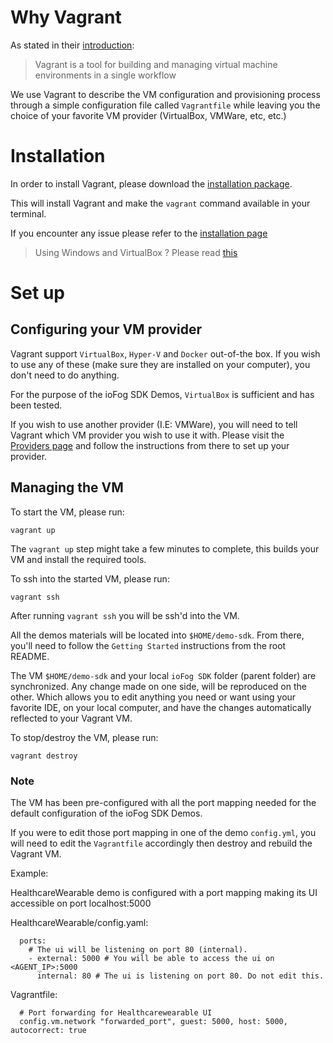 # Why Vagrant

As stated in their [introduction](https://www.vagrantup.com/intro/index.html):
> Vagrant is a tool for building and managing virtual machine environments in a single workflow

We use Vagrant to describe the VM configuration and provisioning process through a simple configuration file called `Vagrantfile` while leaving you the choice of your favorite VM provider (VirtualBox, VMWare, etc, etc.)

# Installation

In order to install Vagrant, please download the [installation package](https://www.vagrantup.com/downloads.html).

This will install Vagrant and make the `vagrant` command available in your terminal. 

If you encounter any issue please refer to the [installation page]()

> Using Windows and VirtualBox ? Please read [this](https://www.vagrantup.com/docs/installation/#windows-virtualbox-and-hyper-v)

# Set up

## Configuring your VM provider
Vagrant support `VirtualBox`, `Hyper-V` and `Docker` out-of-the box. If you wish to use any of these (make sure they are installed on your computer), you don't need to do anything.

For the purpose of the ioFog SDK Demos, `VirtualBox` is sufficient and has been tested.

If you wish to use another provider (I.E: VMWare), you will need to tell Vagrant which VM provider you wish to use it with.
Please visit the [Providers page](https://www.vagrantup.com/docs/providers/) and follow the instructions from there to set up your provider.

## Managing the VM

To start the VM, please run:
```
vagrant up
```
The `vagrant up` step might take a few minutes to complete, this builds your VM and install the required tools.

To ssh into the started VM, please run:
```
vagrant ssh
```
After running `vagrant ssh` you will be ssh'd into the VM.

All the demos materials will be located into `$HOME/demo-sdk`. From there, you'll need to follow the `Getting Started` instructions from the root README.

The VM `$HOME/demo-sdk` and your local `ioFog SDK` folder (parent folder) are synchronized. Any change made on one side, will be reproduced on the other. Which allows you to edit anything you need or want using your favorite IDE, on your local computer, and have the changes automatically reflected to your Vagrant VM.


To stop/destroy the VM, please run:
```
vagrant destroy
```

### Note

The VM has been pre-configured with all the port mapping needed for the default configuration of the ioFog SDK Demos.

If you were to edit those port mapping in one of the demo `config.yml`, you will need to edit the `Vagrantfile` accordingly then destroy and rebuild the Vagrant VM.

Example:

HealthcareWearable demo is configured with a port mapping making its UI accessible on port localhost:5000

HealthcareWearable/config.yaml:
```
  ports:
    # The ui will be listening on port 80 (internal).
    - external: 5000 # You will be able to access the ui on <AGENT_IP>:5000
      internal: 80 # The ui is listening on port 80. Do not edit this.
```

Vagrantfile:
```
  # Port forwarding for Healthcarewearable UI
  config.vm.network "forwarded_port", guest: 5000, host: 5000, autocorrect: true
```
